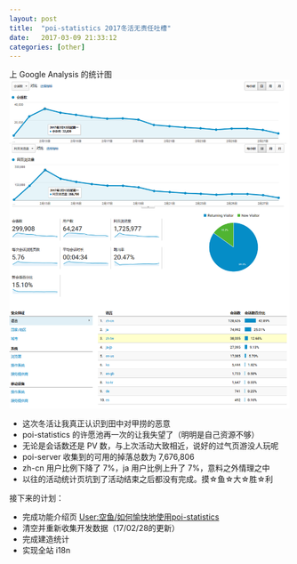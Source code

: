 ```yaml
---
layout: post
title:  "poi-statistics 2017冬活无责任吐槽"
date:   2017-03-09 21:33:12
categories: [other]
---
```

上 Google Analysis 的统计图
![Google Analysis](/upload/2017/03/09/201703092102.png)

* 这次冬活让我真正认识到田中对甲捞的恶意
* poi-statistics 的许愿池再一次的让我失望了（明明是自己资源不够）
* 无论是会话数还是 PV 数，与上次活动大致相近，说好的过气页游没人玩呢
* poi-server 收集到的可用的掉落总数为 7,676,806
* zh-cn 用户比例下降了 7%，ja 用户比例上升了 7%，意料之外情理之中
* 以往的活动统计页坑到了活动结束之后都没有完成。摸☆鱼☆大☆胜☆利

接下来的计划：

* 完成功能介绍页 [User:空鱼/如何愉快地使用poi-statistics](https://zh.kcwiki.moe/wiki/User:%E7%A9%BA%E9%B1%BC/%E5%A6%82%E4%BD%95%E6%84%89%E5%BF%AB%E5%9C%B0%E4%BD%BF%E7%94%A8poi-statistics)
* 清空并重新收集开发数据（17/02/28的更新）
* 完成建造统计
* 实现全站 i18n
